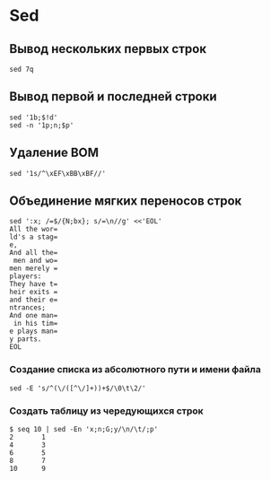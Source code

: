 # Sed

## Вывод нескольких первых строк

```shell
sed 7q
```

## Вывод первой и последней строки

```shell
sed '1b;$!d'
sed -n '1p;n;$p'
```


## Удаление BOM

```shell
sed '1s/^\xEF\xBB\xBF//'
```


## Объединение мягких переносов строк

```shell
sed ':x; /=$/{N;bx}; s/=\n//g' <<'EOL'
All the wor=
ld's a stag=
e,
And all the=
 men and wo=
men merely =
players:
They have t=
heir exits =
and their e=
ntrances;
And one man=
 in his tim=
e plays man=
y parts.
EOL
```

### Создание списка из абcолютного пути и имени файла

```shell
sed -E 's/^(\/([^\/]+))+$/\0\t\2/'
```

### Создать таблицу из чередующихся строк 

```
$ seq 10 | sed -En 'x;n;G;y/\n/\t/;p'
2       1
4       3
6       5
8       7
10      9
```
